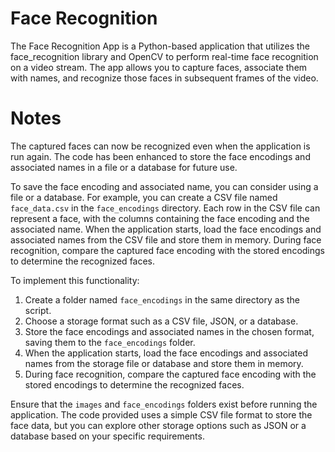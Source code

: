 # Face Recognition
The Face Recognition App is a Python-based application that utilizes the face_recognition library and OpenCV to perform real-time face recognition on a video stream. The app allows you to capture faces, associate them with names, and recognize those faces in subsequent frames of the video.

# Notes
The captured faces can now be recognized even when the application is run again. The code has been enhanced to store the face encodings and associated names in a file or a database for future use.

To save the face encoding and associated name, you can consider using a file or a database. For example, you can create a CSV file named `face_data.csv` in the `face_encodings` directory. Each row in the CSV file can represent a face, with the columns containing the face encoding and the associated name. When the application starts, load the face encodings and associated names from the CSV file and store them in memory. During face recognition, compare the captured face encoding with the stored encodings to determine the recognized faces.

To implement this functionality:

1. Create a folder named `face_encodings` in the same directory as the script.
2. Choose a storage format such as a CSV file, JSON, or a database.
3. Store the face encodings and associated names in the chosen format, saving them to the `face_encodings` folder.
4. When the application starts, load the face encodings and associated names from the storage file or database and store them in memory.
5. During face recognition, compare the captured face encoding with the stored encodings to determine the recognized faces.

Ensure that the `images` and `face_encodings` folders exist before running the application. The code provided uses a simple CSV file format to store the face data, but you can explore other storage options such as JSON or a database based on your specific requirements.
